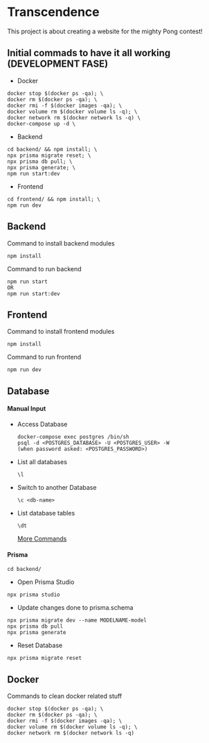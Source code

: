 # Transcendence

This project is about creating a website for the mighty Pong contest!

## Initial commads to have it all working (DEVELOPMENT FASE)

- Docker

```
docker stop $(docker ps -qa); \
docker rm $(docker ps -qa); \
docker rmi -f $(docker images -qa); \
docker volume rm $(docker volume ls -q); \
docker network rm $(docker network ls -q) \
docker-compose up -d \
```
- Backend

```
cd backend/ && npm install; \
npx prisma migrate reset; \
npx prisma db pull; \
npx prisma generate; \
npm run start:dev
```
- Frontend

```
cd frontend/ && npm install; \
npm run dev
```


## Backend

Command to install backend modules

```
npm install
```

Command to run backend

```
npm run start
OR
npm run start:dev
```

## Frontend

Command to install frontend modules

```
npm install
```

Command to run frontend

```
npm run dev
```

## Database

<h4>Manual Input</h4>

- Access Database

  ```
  docker-compose exec postgres /bin/sh
  psql -d <POSTGRES_DATABASE> -U <POSTGRES_USER> -W
  (when password asked: <POSTGRES_PASSWORD>)

  ```

- List all databases

  ```
  \l
  ```

- Switch to another Database

  ```
  \c <db-name>
  ```

- List database tables

  ```
  \dt
  ```

  <a href="https://hasura.io/blog/top-psql-commands-and-flags-you-need-to-know-postgresql/" target="_blank">More Commands</a>

<h4>Prisma</h4>

```
cd backend/
```

- Open Prisma Studio

```
npx prisma studio
```

- Update changes done to prisma.schema

```
npx prisma migrate dev --name MODELNAME-model
npx prisma db pull
npx prisma generate
```

- Reset Database

```
npx prisma migrate reset
```

## Docker

Commands to clean docker related stuff

```
docker stop $(docker ps -qa); \
docker rm $(docker ps -qa); \
docker rmi -f $(docker images -qa); \
docker volume rm $(docker volume ls -q); \
docker network rm $(docker network ls -q)
```
